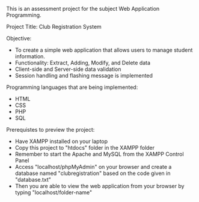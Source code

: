 This is an assessment project for the subject Web Application Programming.

Project Title: Club Registration System

Objective:
- To create a simple web application that allows users to manage student information. 
- Functionality: Extract, Adding, Modify, and Delete data
- Client-side and Server-side data validation
- Session handling and flashing message is implemented

Programming languages that are being implemented:
- HTML
- CSS
- PHP 
- SQL

Prerequistes to preview the project:
- Have XAMPP installed on your laptop
- Copy this project to "htdocs" folder in the XAMPP folder
- Remember to start the Apache and MySQL from the XAMPP Control Panel
- Access "localhost/phpMyAdmin" on your browser and create a database named "clubregistration" based on the code given in "database.txt"
- Then you are able to view the web application from your browser by typing "localhost/folder-name"
